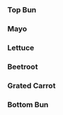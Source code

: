 <h3>Top Bun</h3>
<h3>Mayo</h3>
<h3>Lettuce</h3>
<h3>Beetroot</h3>
<h3>Grated Carrot</h3>
<h3>Bottom Bun</h3>
